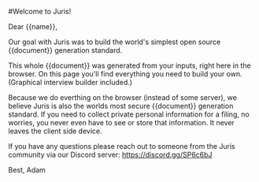 #Welcome to Juris!

Dear {{name}},

Our goal with Juris was to build the world's simplest open source {{document}} generation standard.

This whole {{document}} was generated from your inputs, right here in the browser. On this page you'll find everything you need to build your own. (Graphical interview builder included.)

Because we do everthing on the browser (instead of some server), we believe Juris is also the worlds most secure {{document}} generation standard. If you need to collect private personal information for a filing, no worries, you never even have to see or store that information. It never leaves the client side device.

If you have any questions please reach out to someone from the Juris community via our Discord server: https://discord.gg/SP6c6bJ

Best,
Adam
